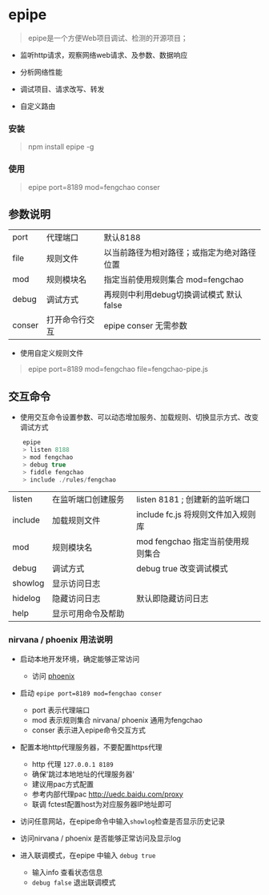 epipe
=====

> epipe是一个方便Web项目调试、检测的开源项目；

- 监听http请求，观察网络web请求、及参数、数据响应

- 分析网络性能

- 调试项目、请求改写、转发

- 自定义路由


### 安装

> npm install epipe -g

### 使用

> epipe port=8189 mod=fengchao conser


## 参数说明

<table>
<tr>
    <td>port</td> <td>代理端口</td> <td>默认8188</td>
</tr>
<tr>
    <td>file</td> <td>规则文件</td> <td>以当前路径为相对路径；或指定为绝对路径位置</td>
</tr>
<tr>
    <td>mod</td> <td>规则模块名</td> <td>指定当前使用规则集合 mod=fengchao</td>
</tr>
<tr>
    <td>debug</td> <td>调试方式</td> <td>再规则中利用debug切换调试模式 默认false</td>
</tr>
<tr>
    <td>conser</td> <td>打开命令行交互</td> <td> epipe conser 无需参数</td>
</tr>
</table>

- 使用自定义规则文件

> epipe port=8189 mod=fengchao file=fengchao-pipe.js

## 交互命令

- 使用交互命令设置参数、可以动态增加服务、加载规则、切换显示方式、改变调试方式

```js
    epipe
    > listen 8188
    > mod fengchao
    > debug true
    > fiddle fengchao
    > include ./rules/fengchao
```

<table>
    <tr>
        <td>listen</td> <td width="200px">在监听端口创建服务</td> <td width="300px">listen 8181 ; 创建新的监听端口</td>
    </tr>
    <tr>
        <td>include</td> <td>加载规则文件</td> <td>include fc.js 将规则文件加入规则库</td>
    </tr>
    <tr>
        <td>mod</td> <td>规则模块名</td> <td>mod fengchao 指定当前使用规则集合</td>
    </tr>
    <tr>
        <td>debug</td> <td>调试方式</td> <td>debug true 改变调试模式</td>
    </tr>
    <tr>
        <td>showlog</td> <td>显示访问日志</td> <td></td>
    </tr>
    <tr>
        <td>hidelog</td> <td>隐藏访问日志</td> <td>默认即隐藏访问日志</td>
    </tr>
    <tr>
        <td>help</td> <td>显示可用命令及帮助</td> <td></td>
    </tr>
</table>


### nirvana / phoenix 用法说明

- 启动本地开发环境，确定能够正常访问
    - 访问 [phoenix](http://localhost:8848/nirvana-workspace/phoenix/home.html?userid=1233#/app/index)   

- 启动 `epipe port=8189 mod=fengchao conser`
    - port 表示代理端口
    - mod 表示规则集合 nirvana/ phoenix 通用为fengchao
    - conser 表示进入epipe命令交互方式

- 配置本地http代理服务器，不要配置https代理
    - http 代理 `127.0.0.1 8189`
    - 确保'跳过本地地址的代理服务器'
    - 建议用pac方式配置
    - 参考内部代理pac http://uedc.baidu.com/proxy
    - 联调 fctest配置host为对应服务器IP地址即可

- 访问任意网站，在epipe命令中输入`showlog`检查是否显示历史记录

- 访问nirvana / phoenix 是否能够正常访问及显示log

- 进入联调模式，在epipe 中输入 `debug true`
    - 输入info 查看状态信息
    - `debug false` 退出联调模式




